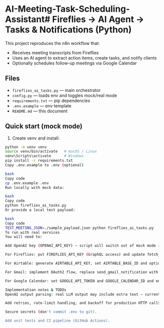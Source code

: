 # AI-Meeting-Task-Scheduling-Assistant# Fireflies → AI Agent → Tasks & Notifications (Python)

This project reproduces the n8n workflow that:
- Receives meeting transcripts from Fireflies
- Uses an AI agent to extract action items, create tasks, and notify clients
- Optionally schedules follow-up meetings via Google Calendar

## Files
- `fireflies_ai_tasks.py` — main orchestrator
- `config.py` — loads env and toggles mock/real mode
- `requirements.txt` — pip dependencies
- `.env.example` — env template
- `README.md` — this document

## Quick start (mock mode)
1. Create venv and install:
```bash
python -m venv venv
source venv/bin/activate   # macOS / Linux
venv\Scripts\activate      # Windows
pip install -r requirements.txt
Copy .env.example to .env (optional)

bash
Copy code
cp .env.example .env
Run locally with mock data:

bash
Copy code
python fireflies_ai_tasks.py
Or provide a local test payload:

bash
Copy code
TEST_MEETING_JSON=./sample_payload.json python fireflies_ai_tasks.py
To run with real services
You will need to:

Add OpenAI key (OPENAI_API_KEY) — script will switch out of mock mode if present.

For Fireflies: put FIREFLIES_API_KEY (GraphQL access) and update fetch_transcript_from_fireflies.

For Airtable: generate AIRTABLE_API_KEY, set AIRTABLE_BASE_ID and optionally AIRTABLE_TABLE.

For Gmail: implement OAuth2 flow, replace send_gmail_notification with real Google API client.

For Google Calendar: set GOOGLE_API_TOKEN and GOOGLE_CALENDAR_ID and ensure scope includes calendar events.

Implementation notes & TODOs
OpenAI output parsing: real LLM output may include extra text — current code tries strict JSON from the model. Consider using function-calling, structured JSON schema, or more robust parsing/validation.

Add retries, rate-limit handling, and backoff for production HTTP calls.

Secure secrets (don't commit .env to git).

Add unit tests and CI pipeline (GitHub Actions).
